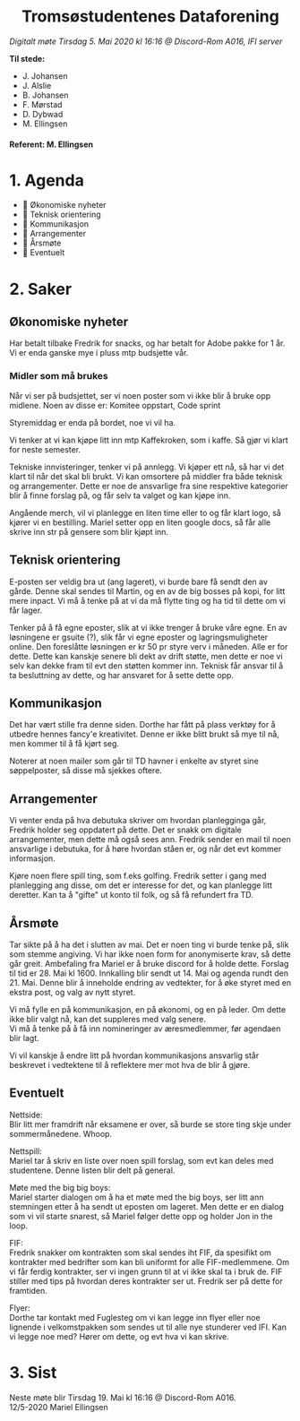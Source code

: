 <h1> <center> Tromsøstudentenes Dataforening </center> </h1>

*Digitalt møte Tirsdag 5. Mai 2020 kl 16:16 @ Discord-Rom A016, IFI server*

**Til stede:**
* J. Johansen
* J. Alslie
* B. Johansen
* F. Mørstad
* D. Dybwad
* M. Ellingsen
  

#### Referent:  M. Ellingsen

# 1. Agenda
* :black_heart: Økonomiske nyheter
* :black_heart: Teknisk orientering
* :black_heart: Kommunikasjon
* :black_heart: Arrangementer
* :black_heart: Årsmøte
* :black_heart: Eventuelt


# 2. Saker
## Økonomiske nyheter
Har betalt tilbake Fredrik for snacks, og har betalt for Adobe pakke for 1 år.
Vi er enda ganske mye i pluss mtp budsjette vår.


### Midler som må brukes
Når vi ser på budsjettet, ser vi noen poster som vi ikke blir å bruke opp midlene.
Noen av disse er: Komitee oppstart, Code sprint <br>

Styremiddag er enda på bordet, noe vi vil ha. <br>

Vi tenker at vi kan kjøpe litt inn mtp Kaffekroken, som i kaffe. Så gjør vi klart for neste semester.<br>

Tekniske innvisteringer, tenker vi på annlegg. Vi kjøper ett nå, så har vi det klart til når det skal bli brukt. Vi kan omsortere
på middler fra både teknisk og arrangementer. Dette er noe de ansvarlige fra sine respektive kategorier blir å finne forslag på, og får selv ta valget og kan kjøpe inn. <br>


Angående merch, vil vi planlegge en liten time eller to og får klart logo, så kjører vi en bestilling. Mariel setter opp en liten google docs, så 
får alle skrive inn str på gensere som blir kjøpt inn.

## Teknisk orientering
E-posten ser veldig bra ut (ang lageret), vi burde bare få sendt den av gårde. Denne skal sendes til Martin, og en av de big bosses på kopi, for
litt mere inpact. Vi må å tenke på at vi da må flytte ting og ha tid til dette om vi får lager. <br>

Tenker på å få egne eposter, slik at vi ikke trenger å bruke våre egne. En av løsningene er gsuite (?), slik får vi egne eposter
og lagringsmuligheter online. Den foreslåtte løsningen er kr 50 pr styre verv i måneden. Alle er for dette. Dette kan kanskje senere
bli dekt av drift støtte, men dette er noe vi selv kan dekke fram til evt den støtten kommer inn. Teknisk får ansvar til å ta besluttning av
dette, og har ansvaret for å sette dette opp. 

## Kommunikasjon
Det har vært stille fra denne siden. Dorthe har fått på plass verktøy for å utbedre hennes fancy'e kreativitet. Denne er ikke blitt brukt så
mye til nå, men kommer til å få kjørt seg. 

Noterer at noen mailer som går til TD havner i enkelte av styret sine søppelposter, så disse må sjekkes oftere.

## Arrangementer
Vi venter enda på hva debutuka skriver om hvordan planlegginga går, Fredrik holder seg oppdatert på dette. Det er snakk om digitale
arrangementer, men dette må også sees ann. Fredrik sender en mail til noen ansvarlige i debutuka, for å høre hvordan ståen er, og når
det evt kommer informasjon.<br>

Kjøre noen flere spill ting, som f.eks golfing. Fredrik setter i gang med planlegging ang disse, om det er interesse for det, og 
kan planlegge litt deretter. Kan ta å "gifte" ut konto til folk, og så få refundert fra TD.

## Årsmøte
Tar sikte på å ha det i slutten av mai. 
Det er noen ting vi burde tenke på, slik som stemme angiving. Vi har ikke noen form for anonymiserte krav, så dette går greit.
Ambefaling fra Mariel er å bruke discord for å holde dette. Forslag til tid er 28. Mai kl 1600. Innkalling blir sendt ut 14. Mai og agenda 
rundt den 21. Mai. Denne blir å inneholde endring av vedtekter, for å øke styret med en ekstra post, og valg av nytt styret.<br>

Vi må fylle en på kommunikasjon, en på økonomi, og en på leder. Om dette ikke blir valgt nå, kan det suppleres med valg senere.<br>
Vi må å tenke på å få inn nomineringer av æresmedlemmer, før agendaen blir lagt. <br>

Vi vil kanskje å endre litt på hvordan kommunikasjons ansvarlig står beskrevet i vedtektene til å reflektere mer mot hva de blir å gjøre.


## Eventuelt
Nettside: <br>
Blir litt mer framdrift når eksamene er over, så burde se store ting skje under sommermånedene. Whoop.<br>


Nettspill: <br>
Mariel tar å skriv en liste over noen spill forslag, som evt kan deles med studentene. Denne listen blir delt på general. <br>


Møte med the big big boys: <br>
Mariel starter dialogen om å ha et møte med the big boys, ser litt ann stemningen etter å ha sendt ut eposten om lageret. Men dette er en 
dialog som vi vil starte snarest, så Mariel følger dette opp og holder Jon in the loop. <br>

FIF: <br>
Fredrik snakker om kontrakten som skal sendes iht FIF, da spesifikt om kontrakter med bedrifter som kan bli uniformt for alle FIF-medlemmene.
Om vi får ferdig kontrakter, ser vi ingen grunn til at vi ikke skal ta i bruk de. FIF stiller med tips på hvordan deres kontrakter ser ut.
Fredrik ser på dette for framtiden. <br>

Flyer: <br>
Dorthe tar kontakt med Fuglesteg om vi kan legge inn flyer eller noe lignende i velkomstpakken som sendes ut til alle nye stunderer ved
IFI. Kan vi legge noe med? Hører om dette, og evt hva vi kan skrive.  <br>


# 3. Sist
Neste møte blir Tirsdag 19. Mai kl 16:16 @ Discord-Rom A016. <br>
12/5-2020 Mariel Ellingsen
